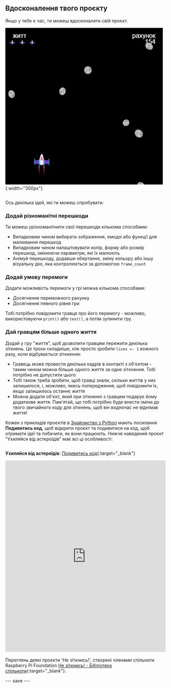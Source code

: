 ## Вдосконалення твого проєкту

<div style="display: flex; flex-wrap: wrap">
<div style="flex-basis: 200px; flex-grow: 1; margin-right: 15px;">
Якщо у тебе є час, ти можеш вдосконалити свій проєкт.
</div>
<div>

![Приклад космічного проєкту з життям.](images/example1.png){:width="300px"}

</div>
</div>

Ось декілька ідей, які ти можеш спробувати:

### Додай різноманітні перешкоди
Ти можеш урізноманітнити свої перешкоди кількома способами:
 - Випадковим чином вибирати зображення, емодзі або функції для малювання перешкод
 - Випадковим чином налаштовувати колір, форму або розмір перешкод, змінюючи параметри, які їх малюють
 - Анімуй перешкоду, додавши обертання, зміну кольору або іншу візуальну дію, яка контролюється за допомогою `frame_count`

### Додай умову перемоги
Додати можливість перемоги у грі можна кількома способами:
 - Досягнення переможного рахунку
 - Досягнення певного рівня гри

Тобі потрібно повідомити гравця про його перемогу - можливо, використовуючи `print()` або `text()`, а потім зупинити гру.

### Дай гравцям більше одного життя
Додай у гру "життя", щоб дозволити гравцям пережити декілька зіткнень. Це трохи складніше, ніж просто зробити `lives =- 1` кожного разу, коли відбувається зіткнення:
 - Гравець може провести декілька кадрів в контакті з об'єктом - таким чином можна більше одного життя за одне зіткнення. Тобі потрібно не допустити цього
 - Тобі також треба зробити, щоб гравці знали, скільки життів у них залишилося, і, можливо, якесь попередження, щоб повідомити їх, якщо залишилось останнє життя
 - Можна додати об'єкт, який при зіткненні з гравцем подарує йому додаткове життя. Пам'ятай, що тобі потрібно буде внести зміни до твого звичайного коду для зіткнень, щоб він водночас не віднімав життя!

Кожен з прикладів проєктів в [Знайомство з Python](./) мають посилання **Подивитись код**, щоб відкрити проєкт та подивитися на код, щоб отримати ідеї та побачити, як вони працюють. Нижче наведений проєкт "Ухиляйся від астероїдів" має всі ці особливості:

<div style="display: flex; flex-wrap: wrap">
<div style="flex-basis: 175px; flex-grow: 1">  

**Ухиляйся від астероїдів**: [Подивитись код](https://trinket.io/python/8fbcfbfe24){:target="_blank"}
<div class="trinket">
<iframe src="https://trinket.io/embed/python/8fbcfbfe24?outputOnly=true" width="100%" height="600" frameborder="0" marginwidth="0" marginheight="0" allowfullscreen></iframe>
</div>

</div>
</div>

Переглянь деякі проєкти 'Не зіткнись!', створені членами спільноти Raspberry Pi Foundation [Не зіткнись! - Бібліотека спільноти](https://wke.lt/w/s/KobNfx){:target="_blank"}.

--- save ---
